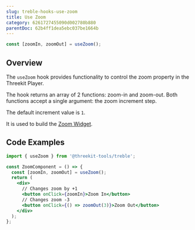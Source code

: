 ```yaml
---
slug: treble-hooks-use-zoom
title: Use Zoom
category: 6261727455090d002780b880
parentDoc: 62b4ff1dea5ebc037be1664b
---
```


```jsx
const [zoomIn, zoomOut] = useZoom();
```

## Overview

The `useZoom` hook provides functionality to control the zoom property in the Threekit Player.

The hook returns an array of 2 functions: zoom-in and zoom-out. Both functions accept a single argument: the zoom increment step.

The default increment value is `1`.

It is used to build the [Zoom Widget](widgets-zoom).

## Code Examples

```jsx
import { useZoom } from '@threekit-tools/treble';

const ZoomComponent = () => {
  const [zoomIn, zoomOut] = useZoom();
  return (
    <div>
      // Changes zoom by +1
      <button onClick={zoomIn}>Zoom In</button>
      // Changes zoom -3
      <button onClick={() => zoomOut(3)}>Zoom Out</button>
    </div>
  );
};
```
